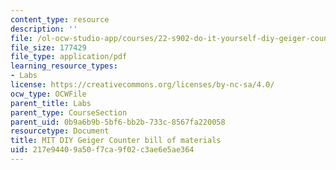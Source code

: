 ```yaml
---
content_type: resource
description: ''
file: /ol-ocw-studio-app/courses/22-s902-do-it-yourself-diy-geiger-counters-january-iap-2015/217e94409a50f7ca9f02c3ae6e5ae364_MIT22_S902IAP15_Rev6BOM.pdf
file_size: 177429
file_type: application/pdf
learning_resource_types:
- Labs
license: https://creativecommons.org/licenses/by-nc-sa/4.0/
ocw_type: OCWFile
parent_title: Labs
parent_type: CourseSection
parent_uid: 0b9a6b9b-5bf6-bb2b-733c-8567fa220058
resourcetype: Document
title: MIT DIY Geiger Counter bill of materials
uid: 217e9440-9a50-f7ca-9f02-c3ae6e5ae364
---
```

